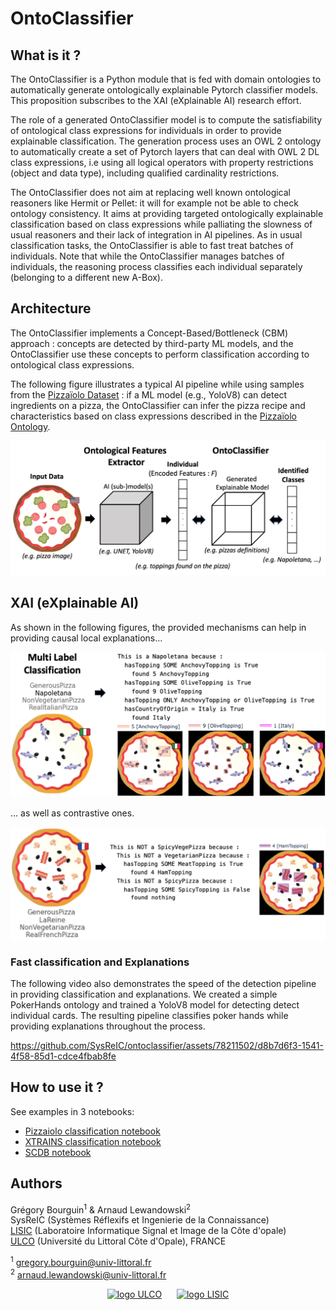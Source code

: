 # OntoClassifier

## What is it ?

The OntoClassifier is a Python module that is fed with domain ontologies to automatically generate ontologically explainable Pytorch classifier models.<br>
This proposition subscribes to the XAI (eXplainable AI) research effort.

The role of a generated OntoClassifier model is to compute the satisfiability of ontological class expressions for individuals in order to provide explainable classification.
The generation process uses an OWL 2 ontology to automatically create a set of Pytorch layers that can deal with OWL 2 DL class expressions, i.e using all logical operators with property restrictions (object and data type), including qualified cardinality restrictions.

The OntoClassifier does not aim at replacing well known ontological reasoners like Hermit or Pellet: it will for example not be able to check ontology consistency. 
It aims at providing targeted ontologically explainable classification based on class expressions while palliating the slowness of usual reasoners and their lack of integration in AI pipelines.
As in usual classification tasks, the OntoClassifier is able to fast treat batches of individuals. Note that while the OntoClassifier manages batches of individuals, the reasoning process classifies each individual separately (belonging to a different new A-Box).

## Architecture

The OntoClassifier implements a Concept-Based/Bottleneck (CBM) approach :
concepts are detected by third-party ML models, and the OntoClassifier use these concepts to perform classification according to ontological class expressions. 

The following figure illustrates a typical AI pipeline while using samples from the [Pizzaïolo Dataset](https://www.kaggle.com/datasets/arnaudlewandowski/pizzaolo-dataset/) : 
if a ML model (e.g., YoloV8) can detect ingredients on a pizza, the OntoClassifier can infer the pizza recipe and characteristics based on class expressions described in the [Pizzaïolo Ontology](https://zenodo.org/records/10165941).


<center>
<img src="https://github.com/SysReIC/ontoclassifier/raw/main/doc/images/ontoclassifier-approach.jpg" alt="Ontoclassifier approach" width="600" height="auto">
</center>

## XAI (eXplainable AI)

As shown in the following figures, the provided mechanisms can help in providing causal local explanations...

<center>
<img src="https://github.com/SysReIC/ontoclassifier/raw/main/doc/images/individual_classification.png" alt="Ontoclassifier approach" width="600" height="auto">
</center>


... as well as contrastive ones.

<center>
<img src="https://github.com/SysReIC/ontoclassifier/raw/main/doc/images/not_spicy_vege_pizza.png" alt="Ontoclassifier approach" width="600" height="auto">
</center>

### Fast classification and Explanations
The following video also demonstrates the speed of the detection pipeline in providing classification and explanations.
We created a simple PokerHands ontology and trained a YoloV8 model for detecting detect individual cards. The resulting pipeline classifies poker hands while providing explanations throughout the process.

https://github.com/SysReIC/ontoclassifier/assets/78211502/d8b7d6f3-1541-4f58-85d1-cdce4fbab8fe


## How to use it ?

See examples in 3 notebooks:

- [Pizzaiolo classification notebook](https://github.com/SysReIC/ontoclassifier/blob/main/examples/Pizzaiolo_pipeline.ipynb)
- [XTRAINS classification notebook](https://github.com/SysReIC/ontoclassifier/blob/main/examples/XTRAINS_pipeline.ipynb)
- [SCDB notebook](https://github.com/SysReIC/ontoclassifier/blob/main/examples/SCDB_pipeline.ipynb)


## Authors

Grégory Bourguin<sup>1</sup> & Arnaud Lewandowski<sup>2</sup>  
SysReIC (Systèmes Réflexifs et Ingenierie de la Connaissance)  
[LISIC](https://lisic-prod.univ-littoral.fr/) (Laboratoire Informatique Signal et Image de la Côte d'opale)  
[ULCO](https://www.univ-littoral.fr/) (Université du Littoral Côte d'Opale), FRANCE

<sup>1</sup> gregory.bourguin@univ-littoral.fr  
<sup>2</sup> arnaud.lewandowski@univ-littoral.fr


<center>

[<img src="https://lisic-prod.univ-littoral.fr/wp-content/uploads/2023/05/ULCO.png" alt="logo ULCO" width="auto" height="50">](https://lisic-prod.univ-littoral.fr) &nbsp;&nbsp;&nbsp;&nbsp; [<img src="https://lisic-prod.univ-littoral.fr/wp-content/uploads/2023/05/LISIC.png" alt="logo LISIC" width="auto" height="50">](https://www.univ-littoral.fr/)

</center>

